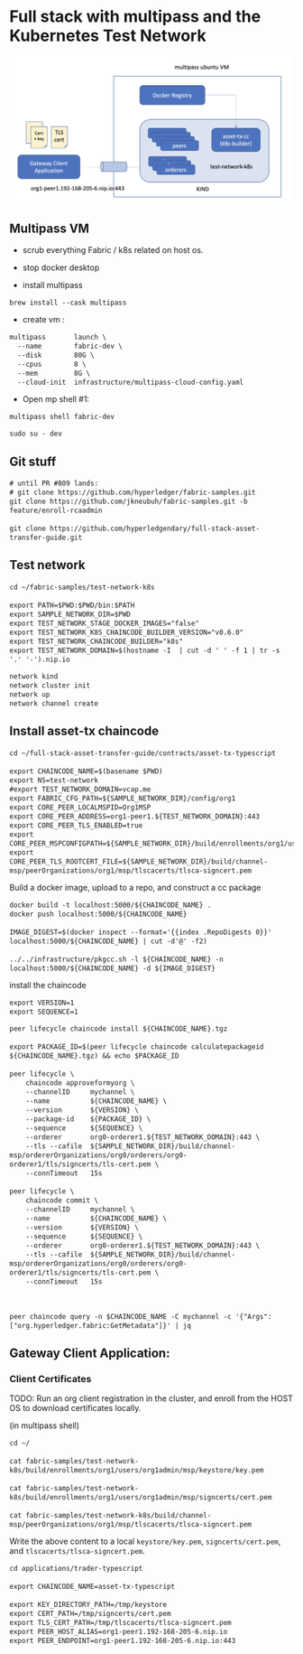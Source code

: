 # Full stack with multipass and the Kubernetes Test Network 

![Multipass VM with Kube Test Network](../images/multipass-test-network.png)

## Multipass VM 

- scrub everything Fabric / k8s related on host os. 
- stop docker desktop 

- install multipass 
```shell
brew install --cask multipass
```

- create vm : 
```shell
multipass       launch \
  --name        fabric-dev \
  --disk        80G \
  --cpus        8 \
  --mem         8G \
  --cloud-init  infrastructure/multipass-cloud-config.yaml
```

- Open mp shell #1: 
```shell
multipass shell fabric-dev
```

```shell
sudo su - dev 
```

## Git stuff 

```shell
# until PR #809 lands: 
# git clone https://github.com/hyperledger/fabric-samples.git
git clone https://github.com/jkneubuh/fabric-samples.git -b feature/enroll-rcaadmin 

git clone https://github.com/hyperledgendary/full-stack-asset-transfer-guide.git
```

## Test network 

```shell
cd ~/fabric-samples/test-network-k8s

export PATH=$PWD:$PWD/bin:$PATH
export SAMPLE_NETWORK_DIR=$PWD 
export TEST_NETWORK_STAGE_DOCKER_IMAGES="false"
export TEST_NETWORK_K8S_CHAINCODE_BUILDER_VERSION="v0.6.0"
export TEST_NETWORK_CHAINCODE_BUILDER="k8s"
export TEST_NETWORK_DOMAIN=$(hostname -I  | cut -d ' ' -f 1 | tr -s '.' '-').nip.io 
```

```shell
network kind 
network cluster init 
network up
network channel create 
```

## Install asset-tx chaincode

```shell
cd ~/full-stack-asset-transfer-guide/contracts/asset-tx-typescript

export CHAINCODE_NAME=$(basename $PWD)
export NS=test-network
#export TEST_NETWORK_DOMAIN=vcap.me
export FABRIC_CFG_PATH=${SAMPLE_NETWORK_DIR}/config/org1
export CORE_PEER_LOCALMSPID=Org1MSP
export CORE_PEER_ADDRESS=org1-peer1.${TEST_NETWORK_DOMAIN}:443
export CORE_PEER_TLS_ENABLED=true
export CORE_PEER_MSPCONFIGPATH=${SAMPLE_NETWORK_DIR}/build/enrollments/org1/users/org1admin/msp
export CORE_PEER_TLS_ROOTCERT_FILE=${SAMPLE_NETWORK_DIR}/build/channel-msp/peerOrganizations/org1/msp/tlscacerts/tlsca-signcert.pem
```

Build a docker image, upload to a repo, and construct a cc package
```shell
docker build -t localhost:5000/${CHAINCODE_NAME} .
docker push localhost:5000/${CHAINCODE_NAME} 

IMAGE_DIGEST=$(docker inspect --format='{{index .RepoDigests 0}}' localhost:5000/${CHAINCODE_NAME} | cut -d'@' -f2)

../../infrastructure/pkgcc.sh -l ${CHAINCODE_NAME} -n localhost:5000/${CHAINCODE_NAME} -d ${IMAGE_DIGEST} 
```

install the chaincode
```shell
export VERSION=1
export SEQUENCE=1
```

```shell
peer lifecycle chaincode install ${CHAINCODE_NAME}.tgz 

export PACKAGE_ID=$(peer lifecycle chaincode calculatepackageid ${CHAINCODE_NAME}.tgz) && echo $PACKAGE_ID

peer lifecycle \
	chaincode approveformyorg \
	--channelID     mychannel \
	--name          ${CHAINCODE_NAME} \
	--version       ${VERSION} \
	--package-id    ${PACKAGE_ID} \
	--sequence      ${SEQUENCE} \
	--orderer       org0-orderer1.${TEST_NETWORK_DOMAIN}:443 \
	--tls --cafile  ${SAMPLE_NETWORK_DIR}/build/channel-msp/ordererOrganizations/org0/orderers/org0-orderer1/tls/signcerts/tls-cert.pem \
	--connTimeout   15s

peer lifecycle \
	chaincode commit \
	--channelID     mychannel \
	--name          ${CHAINCODE_NAME} \
	--version       ${VERSION} \
	--sequence      ${SEQUENCE} \
	--orderer       org0-orderer1.${TEST_NETWORK_DOMAIN}:443 \
	--tls --cafile  ${SAMPLE_NETWORK_DIR}/build/channel-msp/ordererOrganizations/org0/orderers/org0-orderer1/tls/signcerts/tls-cert.pem \
	--connTimeout   15s



```

```shell
peer chaincode query -n $CHAINCODE_NAME -C mychannel -c '{"Args":["org.hyperledger.fabric:GetMetadata"]}' | jq

```


## Gateway Client Application:

### Client Certificates 

TODO:  Run an org client registration in the cluster, and enroll from the HOST OS to download certificates locally.

(in multipass shell)
```shell
cd ~/

cat fabric-samples/test-network-k8s/build/enrollments/org1/users/org1admin/msp/keystore/key.pem 

cat fabric-samples/test-network-k8s/build/enrollments/org1/users/org1admin/msp/signcerts/cert.pem 

cat fabric-samples/test-network-k8s/build/channel-msp/peerOrganizations/org1/msp/tlscacerts/tlsca-signcert.pem 
```

Write the above content to a local `keystore/key.pem`, `signcerts/cert.pem`, and `tlscacerts/tlsca-signcert.pem`.

```shell
cd applications/trader-typescript

export CHAINCODE_NAME=asset-tx-typescript

export KEY_DIRECTORY_PATH=/tmp/keystore
export CERT_PATH=/tmp/signcerts/cert.pem
export TLS_CERT_PATH=/tmp/tlscacerts/tlsca-signcert.pem
export PEER_HOST_ALIAS=org1-peer1.192-168-205-6.nip.io
export PEER_ENDPOINT=org1-peer1.192-168-205-6.nip.io:443
```
